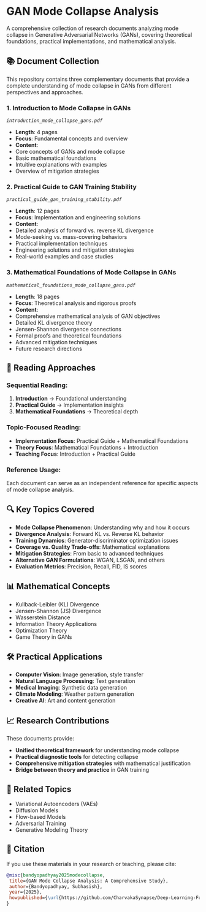 # GAN Mode Collapse Analysis

A comprehensive collection of research documents analyzing mode collapse in Generative Adversarial Networks (GANs), covering theoretical foundations, practical implementations, and mathematical analysis.

## 📚 Document Collection

This repository contains three complementary documents that provide a complete understanding of mode collapse in GANs from different perspectives and approaches.

### 1. **Introduction to Mode Collapse in GANs** 
*`introduction_mode_collapse_gans.pdf`*

- **Length**: 4 pages
- **Focus**: Fundamental concepts and overview
- **Content**: 
 - Core concepts of GANs and mode collapse
 - Basic mathematical foundations
 - Intuitive explanations with examples
 - Overview of mitigation strategies

### 2. **Practical Guide to GAN Training Stability**
*`practical_guide_gan_training_stability.pdf`*

- **Length**: 12 pages  
- **Focus**: Implementation and engineering solutions
- **Content**:
 - Detailed analysis of forward vs. reverse KL divergence
 - Mode-seeking vs. mass-covering behaviors
 - Practical implementation techniques
 - Engineering solutions and mitigation strategies
 - Real-world examples and case studies

### 3. **Mathematical Foundations of Mode Collapse in GANs**
*`mathematical_foundations_mode_collapse_gans.pdf`*

- **Length**: 18 pages
- **Focus**: Theoretical analysis and rigorous proofs
- **Content**:
 - Comprehensive mathematical analysis of GAN objectives
 - Detailed KL divergence theory
 - Jensen-Shannon divergence connections
 - Formal proofs and theoretical foundations
 - Advanced mitigation techniques
 - Future research directions

## 🎯 Reading Approaches

### Sequential Reading:
1. **Introduction** → Foundational understanding
2. **Practical Guide** → Implementation insights
3. **Mathematical Foundations** → Theoretical depth

### Topic-Focused Reading:
- **Implementation Focus**: Practical Guide + Mathematical Foundations
- **Theory Focus**: Mathematical Foundations + Introduction
- **Teaching Focus**: Introduction + Practical Guide

### Reference Usage:
Each document can serve as an independent reference for specific aspects of mode collapse analysis.

## 🔍 Key Topics Covered

- **Mode Collapse Phenomenon**: Understanding why and how it occurs
- **Divergence Analysis**: Forward KL vs. Reverse KL behavior
- **Training Dynamics**: Generator-discriminator optimization issues
- **Coverage vs. Quality Trade-offs**: Mathematical explanations
- **Mitigation Strategies**: From basic to advanced techniques
- **Alternative GAN Formulations**: WGAN, LSGAN, and others
- **Evaluation Metrics**: Precision, Recall, FID, IS scores

## 📊 Mathematical Concepts

- Kullback-Leibler (KL) Divergence
- Jensen-Shannon (JS) Divergence  
- Wasserstein Distance
- Information Theory Applications
- Optimization Theory
- Game Theory in GANs

## 🛠 Practical Applications

- **Computer Vision**: Image generation, style transfer
- **Natural Language Processing**: Text generation
- **Medical Imaging**: Synthetic data generation
- **Climate Modeling**: Weather pattern generation
- **Creative AI**: Art and content generation

## 📈 Research Contributions

These documents provide:
- **Unified theoretical framework** for understanding mode collapse
- **Practical diagnostic tools** for detecting collapse
- **Comprehensive mitigation strategies** with mathematical justification
- **Bridge between theory and practice** in GAN training

## 🔗 Related Topics

- Variational Autoencoders (VAEs)
- Diffusion Models
- Flow-based Models
- Adversarial Training
- Generative Modeling Theory

## 📝 Citation

If you use these materials in your research or teaching, please cite:

```bibtex
@misc{bandyopadhyay2025modecollapse,
 title={GAN Mode Collapse Analysis: A Comprehensive Study},
 author={Bandyopadhyay, Subhasish},
 year={2025},
 howpublished={\url{https://github.com/CharvakaSynapse/Deep-Learning-Fundamental}}
}
